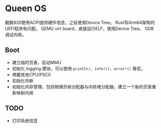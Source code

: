 # Queen OS

鲲鹏920使用ACPI提供硬件信息，之前使用Device Tree。
Rust写Arm64架构的UEFI程序有问题。
QEMU virt board，直接运行ELF，使用Device Tree。
GDB 调试内核。

## Boot
* 建立临时页表，启动MMU
* 初始化 logging 模块，可以使用 `println!`、`info!()`、`error!()` 等宏。
* 唤醒其他CPU(PSCI)
* 初始化中断
* 初始化内存管理，包括物理页帧分配器与内核堆分配器，建立一个新的页表重新映射内核

## TODO
* 打印系统信息